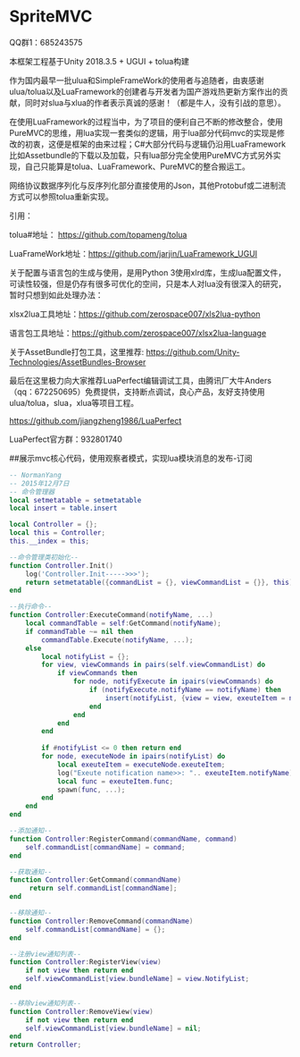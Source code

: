 # SpriteMVC
QQ群1：685243575

本框架工程基于Unity 2018.3.5 + UGUI + tolua构建

作为国内最早一批ulua和SimpleFrameWork的使用者与追随者，由衷感谢ulua/tolua以及LuaFramework的创建者与开发者为国产游戏热更新方案作出的贡献，同时对slua与xlua的作者表示真诚的感谢！（都是牛人，没有引战的意思）。

在使用LuaFramework的过程当中，为了项目的便利自己不断的修改整合，使用PureMVC的思维，用lua实现一套类似的逻辑，用于lua部分代码mvc的实现是修改的初衷，这便是框架的由来过程；C#大部分代码与逻辑仍沿用LuaFramework比如Assetbundle的下载以及加载，只有lua部分完全使用PureMVC方式另外实现，自己只能算是tolua、LuaFramework、PureMVC的整合搬运工。

网络协议数据序列化与反序列化部分直接使用的Json，其他Protobuf或二进制流方式可以参照tolua重新实现。

引用：

tolua#地址： https://github.com/topameng/tolua

LuaFrameWork地址：https://github.com/jarjin/LuaFramework_UGUI 

关于配置与语言包的生成与使用，是用Python 3使用xlrd库，生成lua配置文件，可读性较强，但是仍存有很多可优化的空间，只是本人对lua没有很深入的研究，暂时只想到如此处理办法：

xlsx2lua工具地址：https://github.com/zerospace007/xls2lua-python

语言包工具地址：https://github.com/zerospace007/xlsx2lua-language

关于AssetBundle打包工具，这里推荐:
https://github.com/Unity-Technologies/AssetBundles-Browser

最后在这里极力向大家推荐LuaPerfect编辑调试工具，由腾讯厂大牛Anders（qq：672250695）免费提供，支持断点调试，良心产品，友好支持使用ulua/tolua，slua，xlua等项目工程。

https://github.com/jiangzheng1986/LuaPerfect

LuaPerfect官方群：932801740

##展示mvc核心代码，使用观察者模式，实现lua模块消息的发布-订阅
```lua
-- NormanYang
-- 2015年12月7日
-- 命令管理器
local setmetatable = setmetatable
local insert = table.insert

local Controller = {};
local this = Controller;
this.__index = this;

--命令管理类初始化--
function Controller.Init()
	log('Controller.Init----->>>');
    return setmetatable({commandList = {}, viewCommandList = {}}, this);
end

--执行命令--
function Controller:ExecuteCommand(notifyName, ...)
	local commandTable = self:GetCommand(notifyName);
	if commandTable ~= nil then
		commandTable.Execute(notifyName, ...);
	else
	 	local notifyList = {};
		for view, viewCommands in pairs(self.viewCommandList) do
			if viewCommands then
				for node, notifyExecute in ipairs(viewCommands) do
					if (notifyExecute.notifyName == notifyName) then
						insert(notifyList, {view = view, exeuteItem = notifyExecute});
					end
				end
			end
		end
		
 		if #notifyList <= 0 then return end
		for node, executeNode in ipairs(notifyList) do
			local exeuteItem = executeNode.exeuteItem;
			log("Exeute notification name>>: ".. exeuteItem.notifyName)
			local func = exeuteItem.func;
			spawn(func, ...);
		end
	end
end

--添加通知--
function Controller:RegisterCommand(commandName, command)
	self.commandList[commandName] = command;
end

--获取通知--
function Controller:GetCommand(commandName)
	 return self.commandList[commandName];
end

--移除通知--
function Controller:RemoveCommand(commandName)
	self.commandList[commandName] = {};
end

--注册view通知列表--
function Controller:RegisterView(view)
	if not view then return end
	self.viewCommandList[view.bundleName] = view.NotifyList;
end

--移除view通知列表--
function Controller:RemoveView(view)
	if not view then return end
	self.viewCommandList[view.bundleName] = nil;
end
return Controller;
```
